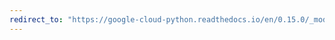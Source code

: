 ```yaml
---
redirect_to: "https://google-cloud-python.readthedocs.io/en/0.15.0/_modules/gcloud/pubsub/subscription.html"
---
```

